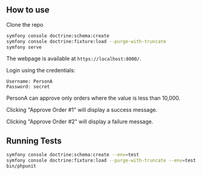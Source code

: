## How to use

Clone the repo

```bash
symfony console doctrine:schema:create
symfony console doctrine:fixture:load --purge-with-truncate
symfony serve
```

The webpage is available at `https://localhost:8000/`.

Login using the credentials:

```
Username: PersonA
Password: secret
```

PersonA can approve only orders where the value is less than 10,000.

Clicking "Approve Order #1" will display a success message.

Clicking "Approve Order #2" will display a failure message.

## Running Tests

```bash
symfony console doctrine:schema:create --env=test
symfony console doctrine:fixture:load --purge-with-truncate --env=test
bin/phpunit
```